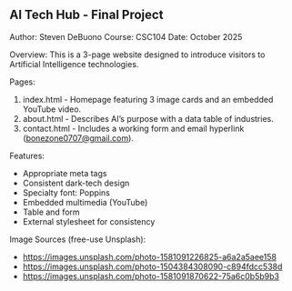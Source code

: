 AI Tech Hub - Final Project
----------------------------
Author: Steven DeBuono
Course: CSC104
Date: October 2025

Overview:
This is a 3-page website designed to introduce visitors to Artificial Intelligence technologies.

Pages:
1. index.html - Homepage featuring 3 image cards and an embedded YouTube video.
2. about.html - Describes AI’s purpose with a data table of industries.
3. contact.html - Includes a working form and email hyperlink (bonezone0707@gmail.com).

Features:
- Appropriate meta tags
- Consistent dark-tech design
- Specialty font: Poppins
- Embedded multimedia (YouTube)
- Table and form
- External stylesheet for consistency

Image Sources (free-use Unsplash):
- https://images.unsplash.com/photo-1581091226825-a6a2a5aee158
- https://images.unsplash.com/photo-1504384308090-c894fdcc538d
- https://images.unsplash.com/photo-1581091870622-75a6c0b5b9b3

